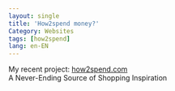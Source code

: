```yaml
---
layout: single
title: 'How2spend money?'
Category: Websites
tags: [how2spend]
lang: en-EN
---
```

My recent project: [how2spend.com](https://how2spend.com)
<br>
A Never-Ending Source of Shopping Inspiration
